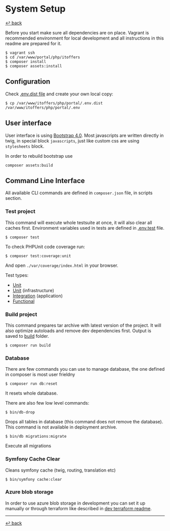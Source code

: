 # System Setup

[↩️ back](/README.md)

Before you start make sure all dependencies are on place. Vagrant is recommended environment for local development and
all instructions in this readme are prepared for it.  

```
$ vagrant ssh
$ cd /var/www/portal/php/itoffers
$ composer install
$ composer assets:install
```

## Configuration

Check [.env.dist file](/php/portal/.env.dist) and create your own local copy:

```
$ cp /var/www/itoffers/php/portal/.env.dist /var/www/itoffers/php/portal/.env
```
 
## User interface

User interface is using [Bootstrap 4.0](https://getbootstrap.com/). Most javascripts are written directly in twig, in special
block `javascripts`, just like custom css are using `stylesheets` block. 

In order to rebuild bootstrap use 

```
composer assets:build
``` 
 
## Command Line Interface

All available CLI commands are defined in `composer.json` file, in scripts section.

### Test project

This command will execute whole testsuite at once, it will also clear all caches first.
Environment variables used in tests are defined in [.env.test](.env.test) file.

```
$ composer test
```

To check PHPUnit code coverage run:

```
$ composer test:coverage:unit
```

And open `./var/coverage/index.html` in your browser.

Test types:

* [Unit](tests/ITOffers/Tests/Offers/Application/Unit)
* [Unit](tests/ITOffers/Tests/Offers/Infrastructure/Unit) (infrastructure)
* [Integration](tests/ITOffers/Tests/Offers/Application/Integration) (application)
* [Functional](tests/App/Tests/Functional)


### Build project

This command prepares tar archive with latest version of the project. 
It will also optimize autoloads and remove dev dependencies first.
Output is saved to [build](build) folder.

```
$ composer run build
```

### Database

There are few commands you can use to manage database, the one defined in composer is most user frieldny

```
$ composer run db:reset
```

It resets whole database.

There are also few low level commands:

```
$ bin/db-drop
```

Drops all tables in database (this command does not remove the database).
This command is not available in deployment archive.

```
$ bin/db migrations:migrate
```

Execute all migrations


### Symfony Cache Clear

Cleans symfony cache (twig, routing, translation etc)

```
$ bin/symfony cache:clear
```

### Azure blob storage

In order to use azure blob storage in development you can set it up manually or through terraform
like described in [dev terraform readme](../../terraform/README.md).

---
[↩️ back](/README.md)